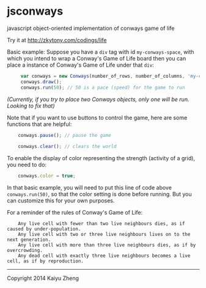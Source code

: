 jsconways
=========

javascript object-oriented implementation of conways game of life

Try it at http://zkytony.com/codings/life

Basic example:
Suppose you have a `div` tag with id `my-conways-space`, with which you 
intend to wrap a Conway's Game of Life board then you can place a 
instance of Conway's Game of Life under that `div`:
```javascript
     var conways = new Conways(number_of_rows, number_of_columns, 'my-conways-space', 'id-for-this-conways-board', 10);
     conways.draw();
     conways.run(50); // 50 is a pace (speed) for the game to run
``` 
*(Currently, if you try to place two Conways objects, only one will be run. Looking to fix that)*

Note that if you want to use buttons to control the game, here are some
functions that are helpful:
```javascript
    conways.pause(); // pause the game
    
    conways.clear(); // clears the world
```
To enable the display of color representing the strength (activity of a grid),
you need to do:
```javascript
    conways.color = true;
```
In that basic example, you will need to put this line of code above `conways.run(50)`,
so that the color setting is done before running. But you can customize this for
your own purposes.

For a reminder of the rules of Conway's Game of Life:
```
    Any live cell with fewer than two live neighbours dies, as if caused by under-population.
    Any live cell with two or three live neighbours lives on to the next generation.
    Any live cell with more than three live neighbours dies, as if by overcrowding.
    Any dead cell with exactly three live neighbours becomes a live cell, as if by reproduction.
```

-----
Copyright 2014 Kaiyu Zheng
